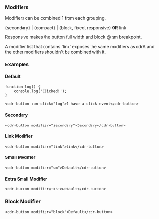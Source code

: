 ### Modifiers

Modifiers can be combined 1 from each grouping.

{secondary} | {compact} | {block, fixed, responsive} **OR** link

Responsive makes the button full width and block @ sm breakpoint.

A modifier list that contains 'link' exposes the same modifiers as cdrA and the other modifiers shouldn't be combined with it.

### Examples

#### Default

```
function log() {
    console.log('Clicked!');
}

<cdr-button :on-click="log">I have a click event</cdr-button>
```

#### Secondary

```
<cdr-button modifier="secondary">Secondary</cdr-button>
```

#### Link Modifier

```
<cdr-button modifier="link">Link</cdr-button>
```

#### Small Modifier

```
<cdr-button modifier="sm">Default</cdr-button>
```

#### Extra Small Modifier

```
<cdr-button modifier="xs">Default</cdr-button>
```

### Block Modifier

```
<cdr-button modifier="block">Default</cdr-button>
```
